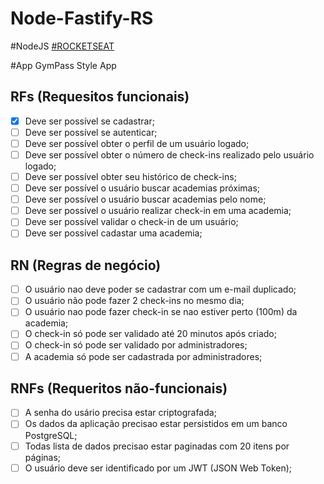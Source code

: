 # Node-Fastify-RS

#NodeJS <a href="https://www.rocketseat.com.br/" target="_blank">#ROCKETSEAT</a> 

#App 
GymPass Style App

## RFs (Requesitos funcionais)

- [x] Deve ser possível se cadastrar;
- [ ] Deve ser possível se autenticar;
- [ ] Deve ser possível obter o perfil de um usuário logado;
- [ ] Deve ser possível obter o número de check-ins realizado pelo usuário logado;
- [ ] Deve ser possível obter seu histórico de check-ins;
- [ ] Deve ser possível o usuário buscar academias próximas;
- [ ] Deve ser possível o usuário buscar academias pelo nome;
- [ ] Deve ser possível o usuário realizar check-in em uma academia;
- [ ] Deve ser possível validar o check-in de um usuário;
- [ ] Deve ser possível cadastar uma academia;

##  RN (Regras de negócio)

- [ ] O usuário nao deve poder se cadastrar com um e-mail duplicado;
- [ ] O usuário não pode fazer 2 check-ins no mesmo dia;
- [ ] O usuário nao pode fazer check-in se nao estiver perto (100m) da academia;
- [ ] O check-in só pode ser validado até 20 minutos após criado;
- [ ] O check-in só pode ser validado por administradores;
- [ ] A academia só pode ser cadastrada por administradores;

## RNFs (Requeritos não-funcionais)

- [ ] A senha do usário precisa estar criptografada;
- [ ] Os dados da aplicação precisao estar persistidos em um banco PostgreSQL;
- [ ] Todas lista de dados precisao estar paginadas com 20 itens por páginas;
- [ ] O usuário deve ser identificado por um JWT (JSON Web Token);